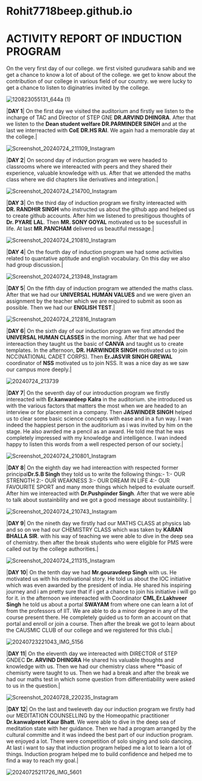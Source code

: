 # Rohit7718beep.github.io
# ACTIVITY REPORT OF INDUCTION PROGRAM

 On the very first day of our college. we first visited gurudwara sahib and we get a chance to know a lot of about of the college. we get to know about the contribution of our college in various field of our country. we were lucky to get a chance to listen to diginatries invited by the college.

 ![120823055131_644a (1)](https://github.com/user-attachments/assets/aa6434e8-81cb-47c5-ab76-32d50e258f1b)


|**DAY 1**| On the first day we visited the auditorium and firstly we listen to the incharge of TAC and Director of STEP GNE **DR.ARVIND DHINGRA**. After that we listen to the **Dean student welfare DR.PARMINDER SINGH** and at the last we interreacted with **CoE DR.HS RAI**. We again had a memorable day at the college.|

![Screenshot_20240724_211109_Instagram](https://github.com/user-attachments/assets/e00b75c5-5bc1-4abc-900d-1547ca8de729)


|**DAY 2**| On second day of induction program we were headed to classrooms where we intereacted with peers and they shared their experience, valuable knowledge with us. After that we attended the maths class where we did chapters like derivatives and integration.|

![Screenshot_20240724_214700_Instagram](https://github.com/user-attachments/assets/cc9981a8-46ef-4bf4-8e61-60aaac1b5ece)



|**DAY 3**| On the third day of induction program we firslty intereacted with **DR. RANDHIR SINGH** who instructed us about the github app and helped us to create github accounts. After him we listened to presitigous thoughts of **Dr. PYARE LAL**. Then **MR. SONY GOYAL** motivated us to be sucessfull in life. At last **MR.PANCHAM** delivered us beautiful message.|

![Screenshot_20240724_210810_Instagram](https://github.com/user-attachments/assets/0c092754-0164-4647-a7ce-6852d9fe7bef)


|**DAY 4**| On the fourth day of induction program we had some activities related to quantative aptitude and english vocabulary. On this day we also had group discussion.|

![Screenshot_20240724_213948_Instagram](https://github.com/user-attachments/assets/69432a6c-b82c-48f7-abed-31acd2e7171c)


|**DAY 5**| On the fifth day of induction program we attended the maths class. After that we had our **UNIVERSAL HUMAN VALUES** and we were given an assignment by the teacher which we are required to submit as soon as possible. Then we had our **ENGLISH TEST**.|

![Screenshot_20240724_212816_Instagram](https://github.com/user-attachments/assets/6d3382d1-f66d-4914-b3e5-85216f89e183)


|**DAY 6**| On the sixth day of our induction program we first attended the **UNIVERSAL HUMAN CLASSES** in the morning. After that we had peer intereaction they taught us the basic of **CANVA** and taught us to create templates. In the afternoon, **DR. HARWINDER SINGH** motivated us to join NCC(NATIONAL CADET CORPS). Then **Er.JASVIR SINGH GREWAL** coordinator of **NSS** motivated us to join NSS. It was a nice day as we saw our campus more deeply.|

![20240724_213739](https://github.com/user-attachments/assets/7d52155f-96d2-4c2b-ac78-38adf7007c8b)


|**DAY 7**| On the seventh day of our introduction program we firstly intereacted with **Er.kanwardeep Kalra** in the auditorium. she introduced us with the various factors that matters the most when we are headed to an interview or for placement in a company. Then **JASWINDER SINGH** helped us to clear some basic science concepts with ease and in a fun way. I wan indeed the happiest person in the auditorium as i was invited by him on the stage. He also awrded me a pencil as an award. He told me that he was completely impressed with my knowledge and intelligence. I wan indeed happy to listen this words from a well respected person of our society.|

![Screenshot_20240724_210801_Instagram](https://github.com/user-attachments/assets/5e412cc5-ac24-4566-b3ed-0e970aaa72b0)


|**DAY 8**| On the eighth day we had intereaction with respected former principal**Dr.S.B Singh**  they told us to write the following things:-
1:- OUR STRENGTH
2:- OUR WEAKNESS
3:- OUR DREAM IN LIFE
4:- OUR FAVOURITE SPORT
and many more things which helped to evaluate ourself. After him we intereacted with **Dr.Pushpinder Singh**. After that we were able to talk about sustainbility and we got a good message about sustainbility. |

![Screenshot_20240724_210743_Instagram](https://github.com/user-attachments/assets/84f84950-101d-4a01-b40d-c61788cc93e5)


|**DAY 9**| On the nineth day we firstly had our MATHS CLASS at physics lab and so on we had our CHEMISTRY CLASS which was taken by **KARAN BHALLA SIR**. with his way of teaching we were able to dive in the deep sea of chemistry. then after the break students who were eligible for PMS were called out by the college authorities.|

![Screenshot_20240724_211315_Instagram](https://github.com/user-attachments/assets/c7e07397-4491-4ff6-abfe-7e25ade1729d)


|**DAY 10**| On the tenth day we had **Mr.gouravdeep Singh** with us. He motivated us with his motivational story. He told us about the IOC initiative which was even awarded by the president of india. 
 He shared his inspiring journey and i am pretty sure that if i get a chance to join his initiative i will  go for it. in the afternoon we intereacted with Coordinator **CML**,**Er.Lakhveer Singh** he told us about a portal **SWAYAM** from where one can learn a lot of from the professors of IIT. We are able to do a minor degree in any of the course present there. He completely guided us to form an account on that portal and enroll or join a course. Then after the break we got to learn about the CAUSMIC CLUB of our college and we registered for this club.|

 ![20240723221043_IMG_5156](https://github.com/user-attachments/assets/465d8fb4-c3b6-4e17-b086-cebf725d9249)


 |**DAY 11**| On the eleventh day we intereacted with DIRECTOR of STEP GNDEC **Dr. ARVIND DHINGRA** He shared his valuable thoughts and knowledge with us. Then we had our chemistry class where **basic of chemisrty were taught to us. Then we had a break and after the break we had our maths test in which some question from differentiability were asked to us in the question.|

 ![Screenshot_20240728_220235_Instagram](https://github.com/user-attachments/assets/f999c077-4a86-49e9-8365-8ec85ef6aa71)


 |**DAY 12**| On the last and tweleveth day our induction program we firstly had our MEDITATION COUNSELLING by the Homeopathic practitioner **Dr.kanwalpreet Kaur Bhatt**. We were able to dive in the deep sea of meditation state with her guidance. Then we had a program arranged by the cultural committe and it was indeed the best part of our induction program. we enjoyed a lot. There were competition of solo singing and solo dancing. At last i want to say that induction program helped me a lot to learn a lot of things. Induction program helped me to build confidence and helped me to find a way to reach my goal.|

 ![20240725211726_IMG_5601](https://github.com/user-attachments/assets/f026bfb1-4686-4b18-959f-a32e0b28e040)


 


